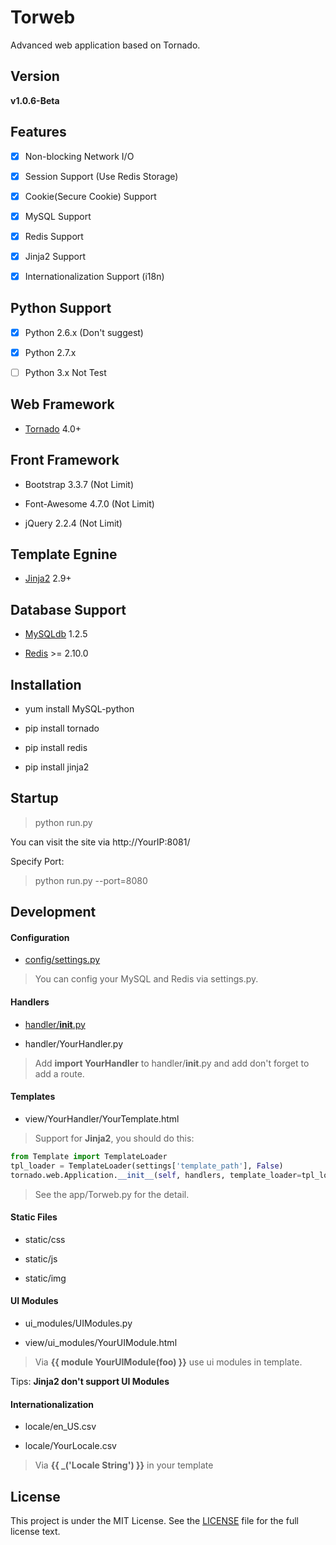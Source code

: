 Torweb
=========

Advanced web application based on Tornado.


## Version

**v1.0.6-Beta**


## Features

- [x] Non-blocking Network I/O

- [x] Session Support (Use Redis Storage)

- [x] Cookie(Secure Cookie) Support

- [x] MySQL Support

- [x] Redis Support

- [x] Jinja2 Support

- [x] Internationalization Support (i18n)


## Python Support

- [x] Python 2.6.x (Don't suggest)

- [x] Python 2.7.x

- [ ] Python 3.x Not Test


## Web Framework

* [Tornado](http://www.tornadoweb.org) 4.0+


## Front Framework

* Bootstrap 3.3.7 (Not Limit)

* Font-Awesome 4.7.0 (Not Limit)

* jQuery 2.2.4 (Not Limit)


## Template Egnine

* [Jinja2](http://jinja.pocoo.org/) 2.9+


## Database Support

* [MySQLdb](https://pypi.python.org/pypi/MySQL-python) 1.2.5

* [Redis](https://pypi.python.org/pypi/redis) >= 2.10.0


## Installation

* yum install MySQL-python

* pip install tornado

* pip install redis

* pip install jinja2


## Startup

> python run.py

You can visit the site via http://YourIP:8081/

Specify Port:

> python run.py --port=8080


## Development

#### Configuration

* [config/settings.py](config/settings.py)

> You can config your MySQL and Redis via settings.py.

#### Handlers

* [handler/__init__.py](handler/__init__.py)

* handler/YourHandler.py

> Add **import YourHandler** to handler/__init__.py and add don't forget to add a route.

#### Templates

* view/YourHandler/YourTemplate.html

> Support for **Jinja2**, you should do this:

```python
from Template import TemplateLoader
tpl_loader = TemplateLoader(settings['template_path'], False)
tornado.web.Application.__init__(self, handlers, template_loader=tpl_loader.Loader(), **settings)
```

> See the app/Torweb.py for the detail.


#### Static Files

* static/css

* static/js

* static/img

#### UI Modules

* ui_modules/UIModules.py

* view/ui_modules/YourUIModule.html

> Via **{{ module YourUIModule(foo) }}** use ui modules in template.

Tips: **Jinja2 don't support UI Modules**

#### Internationalization

* locale/en_US.csv

* locale/YourLocale.csv

> Via **{{ _('Locale String') }}** in your template


## License

This project is under the MIT License. See the [LICENSE](https://github.com/kkstu/Torweb/blob/master/LICENSE) file for the full license text.
